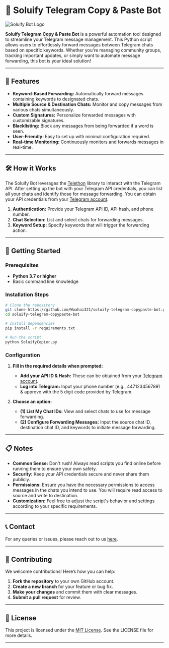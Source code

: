 # 🚀 Soluify Telegram Copy & Paste Bot

![Soluify Bot Logo](https://share.woahlab.com/-Xsc9BSF47n)

**Soluify Telegram Copy & Paste Bot** is a powerful automation tool designed to streamline your Telegram message management. This Python script allows users to effortlessly forward messages between Telegram chats based on specific keywords. Whether you're managing community groups, tracking important updates, or simply want to automate message forwarding, this bot is your ideal solution!

---

## 🌟 Features

- **Keyword-Based Forwarding:** Automatically forward messages containing keywords to designated chats.
- **Multiple Source & Destination Chats:** Monitor and copy messages from various chats simultaneously.
- **Custom Signatures:** Personalize forwarded messages with customizable signatures.
- **Blacklisting:** Block any messages from being forwarded if a word is seen.
- **User-Friendly:** Easy to set up with minimal configuration required.
- **Real-time Monitoring:** Continuously monitors and forwards messages in real-time.

---

## 🛠️ How it Works

The Soluify Bot leverages the [Telethon](https://github.com/LonamiWebs/Telethon) library to interact with the Telegram API. After setting up the bot with your Telegram API credentials, you can list all your chats and identify those for message forwarding. You can obtain your API credentials from your [Telegram account](https://my.telegram.org/apps).

1. **Authentication:** Provide your Telegram API ID, API hash, and phone number.
2. **Chat Selection:** List and select chats for forwarding messages.
3. **Keyword Setup:** Specify keywords that will trigger the forwarding action.

---

## 🔧 Getting Started

### Prerequisites

- **Python 3.7 or higher**
- Basic command line knowledge

### Installation Steps

```bash
# Clone the repository
git clone https://github.com/Woahai321/soluify-telegram-copypaste-bot.git
cd soluify-telegram-copypaste-bot

# Install dependencies
pip install -r requirements.txt

# Run the script
python SoluifyCopier.py
```

### Configuration

1. **Fill in the required details when prompted:**
    - **Add your API ID & Hash:** These can be obtained from your [Telegram account](https://my.telegram.org/apps).
    - **Log into Telegram:** Input your phone number (e.g., 447123456789) & approve with the 5 digit code provided by Telegram.

2. **Choose an option:**
    - **(1) List My Chat IDs:** View and select chats to use for message forwarding.
    - **(2) Configure Forwarding Messages:** Input the source chat ID, destination chat ID, and keywords to initiate message forwarding.
---

## 📋 Notes

- **Common Sense:** Don't rush! Always read scripts you find online before running them to ensure your own safety. 
- **Security:** Keep your API credentials secure and never share them publicly.
- **Permissions:** Ensure you have the necessary permissions to access messages in the chats you intend to use. You will require read access to source and write to destination.
- **Customization:** Feel free to adjust the script's behavior and settings according to your specific requirements.

---

## 📞 Contact

For any queries or issues, please reach out to us [here](https://soluify.com/contact/).

---

## 🤝 Contributing

We welcome contributions! Here’s how you can help:

1. **Fork the repository** to your own GitHub account.
2. **Create a new branch** for your feature or bug fix.
3. **Make your changes** and commit them with clear messages.
4. **Submit a pull request** for review.

---

## 📄 License

This project is licensed under the [MIT License](https://opensource.org/license/mit). See the LICENSE file for more details.

---
